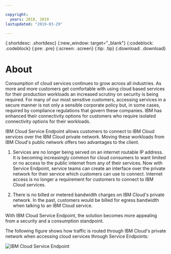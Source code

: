 ```yaml
---

copyright:
  years: 2018, 2019
lastupdated: "2019-03-29"

---
```


{:shortdesc: .shortdesc}
{:new_window: target="_blank"}
{:codeblock: .codeblock}
{:pre: .pre}
{:screen: .screen}
{:tip: .tip}
{:download: .download}

# About

Consumption of cloud services continues to grow across all industries. As more and more customers get 
comfortable with using cloud based services for their production workloads an increased scrutiny on security is being 
required. For many of our most sensitive customers, accessing services in a secure manner is not only a sensible 
corporate policy but, in some cases, required by compliance regulations that govern these companies.
IBM has enhanced their connectivity options for customers who require isolated connectivity options for 
their workloads. 

IBM Cloud Service Endpoint allows customers to connect to IBM Cloud services over the IBM 
Cloud private network. 
Moving these workloads from IBM Cloud's public network offers two advantages to the client.
1. Services are no longer being served on an internet routable IP address. It is becoming increasingly common for
cloud consumers to want limited or no access to the public internet from any of their services. Now with 
Service Endpoint, service teams can create an interface over the private network for their service which customers can use to connect. Internet access is no longer a requirement for customers to connect to IBM Cloud services.

2. There is no billed or metered bandwidth charges on IBM Cloud's private network. In the past, customers would be billed for egress bandwidth when talking to an IBM Cloud service. 

With IBM Cloud Service Endpoint, the solution becomes more appealing from a security and a consumption standpoint.

The following figure shows how traffic is routed through IBM Cloud's private network when accessing cloud services through Service Endpoints:


![IBM Cloud Service Endpoint](images/CSE.png)
